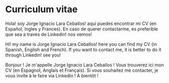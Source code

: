 # Curriculum vitae

Hola! soy Jorge Ignacio Lara Ceballos! aquí puedes encontrar mi CV (en Español, Ingles y Frances).
En caso de querer contactarme, es preferible que sea a traves de Linkedin! nos vemos!

Hi! my name is Jorge Ignacio Lara Ceballos! here you can find my CV (in Spanish, English and French).
If you want to contact me, it is better to do it through Linkedin! see you!

Bonjour ! Je m'appelle Jorge Ignacio Lara Ceballos ! Vous trouverez ici mon CV (en Espagnol, Anglais et Français).
Si vous souhaitez me contacter, je vous invite à le faire via Linkedin ! À bientôt !